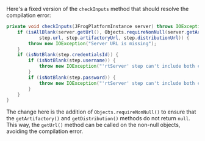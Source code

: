 Here's a fixed version of the `checkInputs` method that should resolve the compilation error:

```java
private void checkInputs(JFrogPlatformInstance server) throws IOException {
    if (isAllBlank(server.getUrl(), Objects.requireNonNull(server.getArtifactory()).getUrl(), Objects.requireNonNull(server.getDistribution()).getUrl(),
            step.url, step.artifactoryUrl, step.distributionUrl)) {
        throw new IOException("Server URL is missing");
    }
    if (isNotBlank(step.credentialsId)) {
        if (isNotBlank(step.username)) {
            throw new IOException("'rtServer' step can't include both credentialsId and username");
        }
        if (isNotBlank(step.password)) {
            throw new IOException("'rtServer' step can't include both credentialsId and password");
        }
    }
}
```

The change here is the addition of `Objects.requireNonNull()` to ensure that the `getArtifactory()` and `getDistribution()` methods do not return `null`. This way, the `getUrl()` method can be called on the non-null objects, avoiding the compilation error.